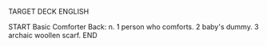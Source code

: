 TARGET DECK
ENGLISH

START
Basic
Comforter
Back: n. 1 person who comforts. 2 baby's dummy. 3 archaic woollen scarf.
END
